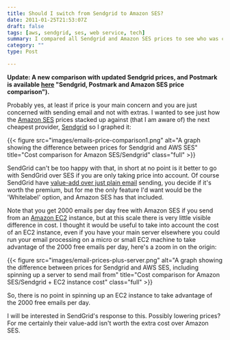 ```yaml
---
title: Should I switch from Sendgrid to Amazon SES?
date: 2011-01-25T21:53:07Z
draft: false
tags: [aws, sendgrid, ses, web service, tech]
summary: I compared all Sendgrid and Amazon SES prices to see who was cheaper
category: ""
type: Post

---
```

**Update: A new comparison with updated Sendgrid prices, and Postmark is available [here](/posts/cloud-email-service-price-comparison) "Sendgrid, Postmark and Amazon SES price comparison").**

Probably yes, at least if price is your main concern and you are just concerned with sending email and not with extras. I wanted to see just how the [Amazon SES](http://aws.amazon.com/ses/) prices stacked up against (that I am aware of) the next cheapest provider, [Sendgrid](http://sendgrid.com/) so I graphed it:

{{< figure src="images/emails-price-comparison1.png" alt="A graph showing the difference between prices for Sendgrid and AWS SES" title="Cost comparison for Amazon SES/Sendgrid" class="full" >}}

SendGrid can't be too happy with that, in short at no point is it better to go with SendGrid over SES if you are only taking price into account. Of course SendGrid have [value-add over just plain email](https://sendgrid.com/pricing/) sending, you decide if it's worth the premium, but for me the only feature I'd want would be the 'Whitelabel' option, and Amazon SES has that included.

Note that you get 2000 emails per day free with Amazon SES if you send from an [Amazon EC2](http://aws.amazon.com/ec2/) instance, but at this scale there is very little visible difference in cost. I thought it would be useful to take into account the cost of an EC2 instance, even if you have your main server elsewhere you could run your email processing on a micro or small EC2 machine to take advantage of the 2000 free emails per day, here's a zoom in on the origin:

{{< figure src="images/email-prices-plus-server.png" alt="A graph showing the difference between prices for Sendgrid and AWS SES, including spinning up a server to send mail from" title="Cost comparison for Amazon SES/Sendgrid + EC2 instance cost" class="full" >}}

So, there is no point in spinning up an EC2 instance to take advantage of the 2000 free emails per day.

I will be interested in SendGrid's response to this. Possibly lowering prices? For me certainly their value-add isn't worth the extra cost over Amazon SES.

